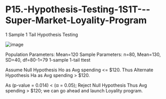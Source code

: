# P15.-Hypothesis-Testing-1S1T---Super-Market-Loyality-Program

1 Sample 1 Tail Hypothesis Testing

![image](https://user-images.githubusercontent.com/71163471/115991900-61fe8d00-a5e8-11eb-87be-231de0db4983.png)

Population Parameters: Mean=120 Sample Parameters: n=80, Mean=130, SD=40, df=80-1=79 1-sample 1-tail ttest 

Assume Null Hypothesis Ho as Avg spending <= $120. Thus Alternate Hypothesis Ha as Avg spending > $120.

As (p-value = 0.014) < (α = 0.05); Reject Null Hypothesis Thus Avg spending > $120; we can go ahead and launch Loyality program.
